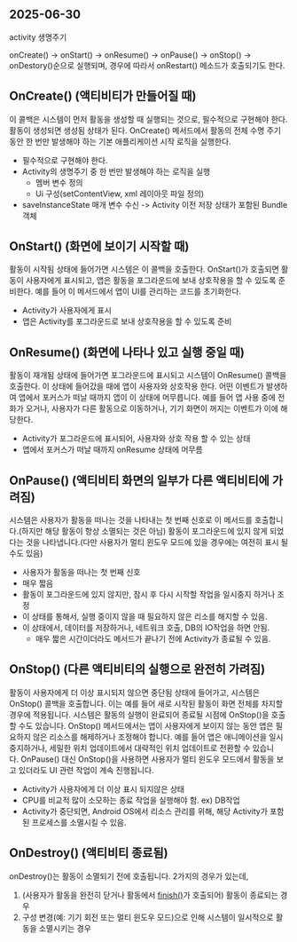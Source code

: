 ## 2025-06-30
activity 생명주기

onCreate() -> onStart() -> onResume() -> onPause() -> onStop() -> onDestory()순으로 실행되며, 경우에 따라서 onRestart() 메소드가 호출되기도 한다.

## OnCreate() (액티비티가 만들어질 때)

이 콜백은 시스템이 먼저 활동을 생성할 때 실행되는 것으로, 필수적으로 구현해야 한다.
활동이 생성되면 생성됨 상태가 된다. OnCreate() 메서드에서 활동의 전체 수명 주기 동안 한 번만 발생해야 하는 기본 애플리케이션 시작 로직을 실행한다.
- 필수적으로 구현해야 한다.
- Activity의 생명주기 중 한 번만 발생해야 하는 로직을 실행
    - 멤버 변수 정의
    - Ui 구성(setContentView, xml 레이아웃 파일 정의)
- saveInstanceState 매개 변수 수신 -> Activity 이전 저장 상태가 포함된 Bundle 객체

## OnStart() (화면에 보이기 시작할 때)

활동이 시작됨 상태에 들어가면 시스템은 이 콜백을 호출한다. OnStart()가 호출되면 활동이 사용자에게 표시되고, 앱은 활동을 포그라운드에 보내 상호작용을 할 수 있도록 준비한다. 예를 들어 이 메서드에서 앱이 UI를 관리하는 코드를 초기화한다.
- Activity가 사용자에게 표시
- 앱은 Activity를 포그라운드로 보내 상호작용을 할 수 있도록 준비

## OnResume() (화면에 나타나 있고 실행 중일 때)

활동이 재개됨 상태에 들어가면 포그라운드에 표시되고 시스템이 OnResume() 콜백을 호출한다. 이 상태에 들어갔을 때에 앱이 사용자와 상호작용 한다. 어떤 이벤트가 발생하여 앱에서 포커스가 떠날 때까지 앱이 이 상태에 머무릅니다. 예를 들어 앱 사용 중에 전화가 오거나, 사용자가 다른 활동으로 이동하거나, 기기 화면이 꺼지는 이벤트가 이에 해당한다.
- Activity가 포그라운드에 표시되어, 사용자와 상호 작용 할 수 있는 상태
- 앱에서 포커스가 떠날 때까지 onResume 상태에 머무름

## OnPause() (액티비티 화면의 일부가 다른 액티비티에 가려짐)

시스템은 사용자가 활동을 떠나는 것을 나타내는 첫 번째 신호로 이 메서드를 호출합니다.(하지만 해당 활동이 항상 소멸되는 것은 아님)
활동이 포그라운드에 있지 않게 되었다는 것을 나타냅니다.(다만 사용자가 멀티 윈도우 모드에 있을 경우에는 여전히 표시 될 수도 있음)
- 사용자가 활동을 떠나는 첫 번째 신호
- 매우 짧음
- 활동이 포그라운드에 있지 않지만, 잠시 후 다시 시작할 작업을 일시중지 하거나 조정
- 이 상태를 통해서, 실행 중이지 않을 때 필요하지 않은 리소를 해지할 수 있음.
- 이 상태에서, 데이터를 저장하거나, 네트워크 호출, DB의 IO작업을 하면 안됨.
    - 매우 짧은 시간이더라도 메서드가 끝나기 전에 Activity가 종료될 수 있음.

## OnStop() (다른 액티비티의 실행으로 완전히 가려짐)

활동이 사용자에게 더 이상 표시되지 않으면 중단됨 상태에 들어가고, 시스템은 OnStop() 콜백을 호출합니다. 이는 예를 들어 새로 시작된 활동이 화면 전체를 차지할 경우에 적용됩니다. 시스템은 활동의 실행이 완료되어 종료될 시점에 OnStop()을 호출할 수도 있습니다.
OnStop() 메서드에서는 앱이 사용자에게 보이지 않는 동안 앱은 필요하지 않은 리소스를 해제하거나 조정해야 합니다. 예를 들어 앱은 애니메이션을 일시중지하거나, 세밀한 위치 업데이트에서 대략적인 위치 업데이트로 전환할 수 있습니다. OnPause() 대신 OnStop()을 사용하면 사용자가 멀티 윈도우 모드에서 활동을 보고 있더라도 UI 관련 작업이 계속 진행됩니다.
- Activity가 사용자에게 더 이상 표시 되지않은 상태
- CPU를 비교적 많이 소모하는 종료 작업을 실행해야 함. ex) DB작업
- Activity가 중단되면, Android OS에서 리소스 관리를 위해, 해당 Activity가 포함된 프로세스를 소멸시킬 수 있음.

## OnDestroy() (액티비티 종료됨)

onDestroy()는 활동이 소멸되기 전에 호출됩니다.
2가지의 경우가 있는데,
1. (사용자가 활동을 완전히 닫거나 활동에서 [finish()](https://developer.android.com/reference/android/app/Activity?hl=ko#finish())가 호출되어) 활동이 종료되는 경우
2. 구성 변경(예: 기기 회전 또는 멀티 윈도우 모드)으로 인해 시스템이 일시적으로 활동을 소멸시키는 경우
